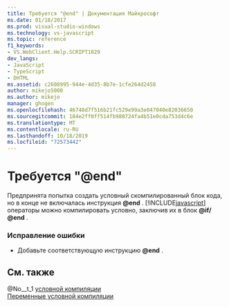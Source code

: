 ```yaml
---
title: Требуется "@end" | Документация Майкрософт
ms.date: 01/18/2017
ms.prod: visual-studio-windows
ms.technology: vs-javascript
ms.topic: reference
f1_keywords:
- VS.WebClient.Help.SCRIPT1029
dev_langs:
- JavaScript
- TypeScript
- DHTML
ms.assetid: c2608995-944e-4d35-8b7e-1cfe264d2458
author: mikejo5000
ms.author: mikejo
manager: ghogen
ms.openlocfilehash: 46748d7f516b21fc529e99a3e047040e82036650
ms.sourcegitcommit: 184e2ff0ff514fb980724fa4b51e0cda753d4c6e
ms.translationtype: MT
ms.contentlocale: ru-RU
ms.lasthandoff: 10/18/2019
ms.locfileid: "72573442"
---
```

# <a name="expected-end"></a>Требуется "\@end"
Предпринята попытка создать условный скомпилированный блок кода, но в конце не включалась инструкция <strong>@end</strong> . [!INCLUDE[javascript](../../javascript/includes/javascript-md.md)] операторы можно компилировать условно, заключив их в блок <strong>@if/ @end</strong> .  
  
### <a name="to-correct-this-error"></a>Исправление ошибки  
  
- Добавьте соответствующую инструкцию <strong>@end</strong> .  
  
## <a name="see-also"></a>См. также  
 @No__t_1 [условной компиляции](../../javascript/advanced/conditional-compilation-javascript.md)  
 [Переменные условной компиляции](../../javascript/advanced/conditional-compilation-variables-javascript.md)
